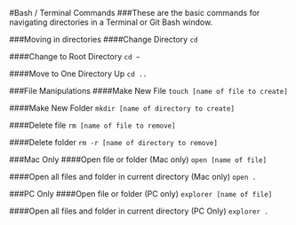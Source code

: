 #Bash / Terminal Commands
###These are the basic commands for navigating directories in a Terminal or Git Bash window.

###Moving in directories
####Change Directory
`cd`

####Change to Root Directory
`cd ~`

####Move to One Directory Up
`cd ..`

###File Manipulations
####Make New File
`touch [name of file to create]`

####Make New Folder
`mkdir [name of directory to create]`

####Delete file
`rm [name of file to remove]`

####Delete folder
`rm -r [name of directory to remove]`


###Mac Only
####Open file or folder (Mac only)
`open [name of file]`

####Open all files and folder in current directory (Mac only)
`open .`

###PC Only
####Open file or folder (PC only)
`explorer [name of file]`

####Open all files and folder in current directory (PC Only)
`explorer .`